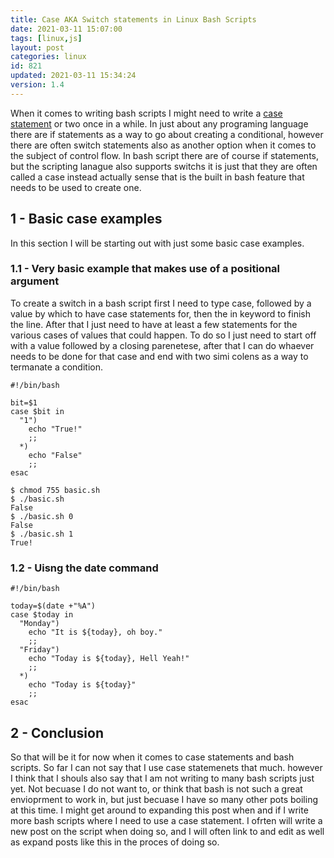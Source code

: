 ```yaml
---
title: Case AKA Switch statements in Linux Bash Scripts
date: 2021-03-11 15:07:00
tags: [linux,js]
layout: post
categories: linux
id: 821
updated: 2021-03-11 15:34:24
version: 1.4
---
```


When it comes to writing bash scripts I might need to write a [case statement](https://linuxize.com/post/bash-case-statement/) or two once in a while. In just about any programing language there are if statements as a way to go about creating a conditional, however there are often switch statements also as another option when it comes to the subject of control flow. In bash script there are of course if statements, but the scripting lanague also supports switchs it is just that they are often called a case instead actually sense that is the built in bash feature that needs to be used to create one.

<!-- more -->

## 1 - Basic case examples

In this section I will be starting out with just some basic case examples.


### 1.1 - Very basic example that makes use of a positional argument

To create a switch in a bash script first I need to type case, followed by a value by which to have case statements for, then the in keyword to finish the line. After that I just need to have at least a few statements for the various cases of values that could happen. To do so I just need to start off with a value followed by a closing parenetese, after that I can do whaever needs to be done for that case and end with two simi colens as a way to termanate a condition.

```
#!/bin/bash
 
bit=$1
case $bit in
  "1")
    echo "True!" 
    ;;
  *)
    echo "False"
    ;;
esac
```

```
$ chmod 755 basic.sh
$ ./basic.sh
False
$ ./basic.sh 0
False
$ ./basic.sh 1
True!
```

### 1.2 - Uisng the date command

```
#!/bin/bash
 
today=$(date +"%A")
case $today in
  "Monday")
    echo "It is ${today}, oh boy." 
    ;;
  "Friday")
    echo "Today is ${today}, Hell Yeah!" 
    ;;
  *)
    echo "Today is ${today}"
    ;;
esac
```

## 2 - Conclusion

So that will be it for now when it comes to case statements and bash scripts. So far I can not say that I use case statemenets that much. however I think that I shouls also say that I am not writing to many bash scripts just yet. Not becuase I do not want to, or think that bash is not such a great envioprment to work in, but just becuase I have so many other pots boiling at this time. I might get around to expanding this post when and if I write more bash scripts where I need to use a case statement. I ofrten will write a new post on the script when doing so, and I will often link to and edit as well as expand posts like this in the proces of doing so.


